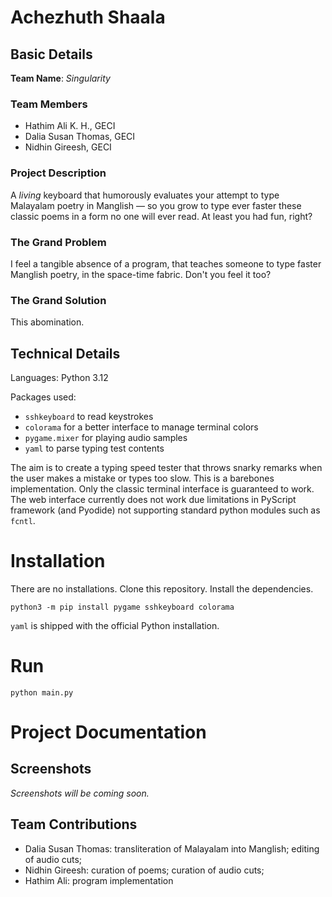 # Achezhuth Shaala

## Basic Details
**Team Name**: *Singularity* 

### Team Members
- Hathim Ali K. H., GECI
- Dalia Susan Thomas, GECI
- Nidhin Gireesh, GECI

### Project Description
A *living* keyboard that humorously evaluates your attempt to type Malayalam
poetry in Manglish — so you grow to type ever faster these classic poems in a
form no one will ever read.  At least you had fun, right?

### The Grand Problem
I feel a tangible absence of a program, that teaches someone to type faster
Manglish poetry, in the space-time fabric.  Don't you feel it too?

### The Grand Solution
This abomination.

## Technical Details
Languages: Python 3.12

Packages used:
- `sshkeyboard` to read keystrokes
- `colorama` for a better interface to manage terminal colors
- `pygame.mixer` for playing audio samples
- `yaml` to parse typing test contents

The aim is to create a typing speed tester that throws snarky remarks when the
user makes a mistake or types too slow.  This is a barebones implementation.
Only the classic terminal interface is guaranteed to work.  The web interface
currently does not work due limitations in PyScript framework (and Pyodide) not
supporting standard python modules such as `fcntl`.

# Installation
There are no installations.  Clone this repository.  Install the dependencies.
~~~
python3 -m pip install pygame sshkeyboard colorama
~~~
`yaml` is shipped with the official Python installation.

# Run
~~~
python main.py
~~~

# Project Documentation

## Screenshots
*Screenshots will be coming soon.*

## Team Contributions
- Dalia Susan Thomas: transliteration of Malayalam into Manglish; editing of
  audio cuts;
- Nidhin Gireesh: curation of poems; curation of audio cuts;
- Hathim Ali: program implementation
